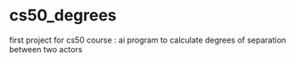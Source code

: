 # cs50_degrees
first project for cs50 course : ai program to calculate degrees of separation between two actors
